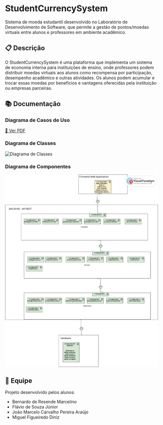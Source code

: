 # StudentCurrencySystem
Sistema de moeda estudantil desenvolvido no Laboratório de Desenvolvimento de Software, que permite a gestão de pontos/moedas virtuais entre alunos e professores em ambiente acadêmico.

## 📋 Descrição
O StudentCurrencySystem é uma plataforma que implementa um sistema de economia interna para instituições de ensino, onde professores podem distribuir moedas virtuais aos alunos como recompensa por participação, desempenho acadêmico e outras atividades. Os alunos podem acumular e trocar essas moedas por benefícios e vantagens oferecidas pela instituição ou empresas parceiras.

## 📚 Documentação

### Diagrama de Casos de Uso
[📄 Ver PDF](Documentação/Diagrama%20de%20Casos%20de%20Uso.pdf)

### Diagrama de Classes
![Diagrama de Classes](Documentação/Diagrama%20de%Classes.png)

### Diagrama de Componentes
![Diagrama de Componentes](Documentação/Diagrama%20de%20Componentes.png)

## 👥 Equipe
Projeto desenvolvido pelos alunos:
- Bernardo de Resende Marcelino
- Flávio de Souza Júnior
- João Marcelo Carvalho Pereira Araújo
- Miguel Figueiredo Diniz
